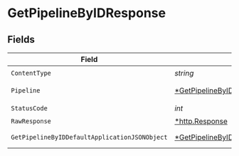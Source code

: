 # GetPipelineByIDResponse


## Fields

| Field                                                                                                      | Type                                                                                                       | Required                                                                                                   | Description                                                                                                |
| ---------------------------------------------------------------------------------------------------------- | ---------------------------------------------------------------------------------------------------------- | ---------------------------------------------------------------------------------------------------------- | ---------------------------------------------------------------------------------------------------------- |
| `ContentType`                                                                                              | *string*                                                                                                   | :heavy_check_mark:                                                                                         | N/A                                                                                                        |
| `Pipeline`                                                                                                 | [*GetPipelineByIDPipeline](../../models/operations/getpipelinebyidpipeline.md)                             | :heavy_minus_sign:                                                                                         | A pipeline object.                                                                                         |
| `StatusCode`                                                                                               | *int*                                                                                                      | :heavy_check_mark:                                                                                         | N/A                                                                                                        |
| `RawResponse`                                                                                              | [*http.Response](https://pkg.go.dev/net/http#Response)                                                     | :heavy_minus_sign:                                                                                         | N/A                                                                                                        |
| `GetPipelineByIDDefaultApplicationJSONObject`                                                              | [*GetPipelineByIDDefaultApplicationJSON](../../models/operations/getpipelinebyiddefaultapplicationjson.md) | :heavy_minus_sign:                                                                                         | Error response.                                                                                            |